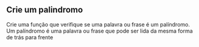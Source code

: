 ## Crie um palindromo

Crie uma função que verifique se uma palavra ou frase é um palíndromo. Um palíndromo é uma palavra ou frase que pode ser lida da mesma forma de trás para frente